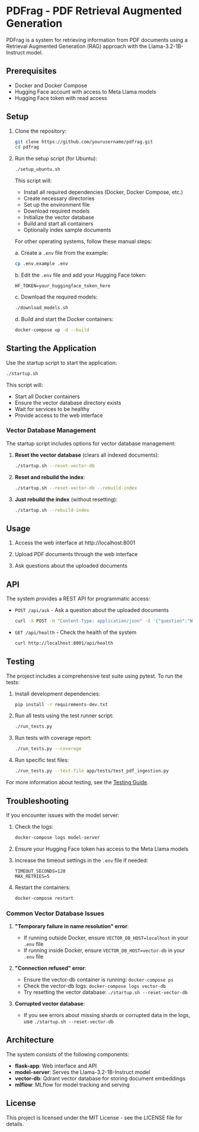 # PDFrag - PDF Retrieval Augmented Generation

PDFrag is a system for retrieving information from PDF documents using a Retrieval Augmented Generation (RAG) approach with the Llama-3.2-1B-Instruct model.

## Prerequisites

- Docker and Docker Compose
- Hugging Face account with access to Meta Llama models
- Hugging Face token with read access

## Setup

1. Clone the repository:
   ```bash
   git clone https://github.com/yourusername/pdfrag.git
   cd pdfrag
   ```

2. Run the setup script (for Ubuntu):
   ```bash
   ./setup_ubuntu.sh
   ```
   
   This script will:
   - Install all required dependencies (Docker, Docker Compose, etc.)
   - Create necessary directories
   - Set up the environment file
   - Download required models
   - Initialize the vector database
   - Build and start all containers
   - Optionally index sample documents

   For other operating systems, follow these manual steps:
   
   a. Create a `.env` file from the example:
      ```bash
      cp .env.example .env
      ```

   b. Edit the `.env` file and add your Hugging Face token:
      ```
      HF_TOKEN=your_huggingface_token_here
      ```

   c. Download the required models:
      ```bash
      ./download_models.sh
      ```

   d. Build and start the Docker containers:
      ```bash
      docker-compose up -d --build
      ```

## Starting the Application

Use the startup script to start the application:

```bash
./startup.sh
```

This script will:
- Start all Docker containers
- Ensure the vector database directory exists
- Wait for services to be healthy
- Provide access to the web interface

### Vector Database Management

The startup script includes options for vector database management:

1. **Reset the vector database** (clears all indexed documents):
   ```bash
   ./startup.sh --reset-vector-db
   ```

2. **Reset and rebuild the index**:
   ```bash
   ./startup.sh --reset-vector-db --rebuild-index
   ```

3. **Just rebuild the index** (without resetting):
   ```bash
   ./startup.sh --rebuild-index
   ```

## Usage

1. Access the web interface at http://localhost:8001

2. Upload PDF documents through the web interface

3. Ask questions about the uploaded documents

## API

The system provides a REST API for programmatic access:

- `POST /api/ask` - Ask a question about the uploaded documents
  ```bash
  curl -X POST -H "Content-Type: application/json" -d '{"question":"What is retrieval-augmented generation?"}' http://localhost:8001/api/ask
  ```

- `GET /api/health` - Check the health of the system
  ```bash
  curl http://localhost:8001/api/health
  ```

## Testing

The project includes a comprehensive test suite using pytest. To run the tests:

1. Install development dependencies:
   ```bash
   pip install -r requirements-dev.txt
   ```

2. Run all tests using the test runner script:
   ```bash
   ./run_tests.py
   ```

3. Run tests with coverage report:
   ```bash
   ./run_tests.py --coverage
   ```

4. Run specific test files:
   ```bash
   ./run_tests.py --test-file app/tests/test_pdf_ingestion.py
   ```

For more information about testing, see the [Testing Guide](app/tests/README.md).

## Troubleshooting

If you encounter issues with the model server:

1. Check the logs:
   ```bash
   docker-compose logs model-server
   ```

2. Ensure your Hugging Face token has access to the Meta Llama models

3. Increase the timeout settings in the `.env` file if needed:
   ```
   TIMEOUT_SECONDS=120
   MAX_RETRIES=5
   ```

4. Restart the containers:
   ```bash
   docker-compose restart
   ```

### Common Vector Database Issues

1. **"Temporary failure in name resolution" error**:
   - If running outside Docker, ensure `VECTOR_DB_HOST=localhost` in your `.env` file
   - If running inside Docker, ensure `VECTOR_DB_HOST=vector-db` in your `.env` file

2. **"Connection refused" error**:
   - Ensure the vector-db container is running: `docker-compose ps`
   - Check the vector-db logs: `docker-compose logs vector-db`
   - Try resetting the vector database: `./startup.sh --reset-vector-db`

3. **Corrupted vector database**:
   - If you see errors about missing shards or corrupted data in the logs, use `./startup.sh --reset-vector-db`

## Architecture

The system consists of the following components:

- **flask-app**: Web interface and API
- **model-server**: Serves the Llama-3.2-1B-Instruct model
- **vector-db**: Qdrant vector database for storing document embeddings
- **mlflow**: MLflow for model tracking and serving

## License

This project is licensed under the MIT License - see the LICENSE file for details. 